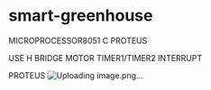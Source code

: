# smart-greenhouse

MICROPROCESSOR8051
C
PROTEUS

USE H BRIDGE MOTOR
TIMER1/TIMER2 INTERRUPT


PROTEUS
![Uploading image.png…]()
